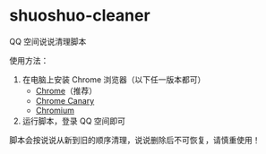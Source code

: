 # shuoshuo-cleaner

QQ 空间说说清理脚本

使用方法：

1. 在电脑上安装 Chrome 浏览器（以下任一版本都可）
   - [Chrome](https://www.google.cn/intl/zh-CN/chrome/)（推荐）
   - [Chrome Canary](https://www.google.cn/intl/zh-CN/chrome/canary/)
   - [Chromium](https://www.chromium.org)
2. 运行脚本，登录 QQ 空间即可

脚本会按说说从新到旧的顺序清理，说说删除后不可恢复，请慎重使用！
